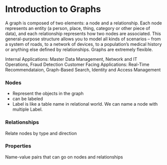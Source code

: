 # Introduction to Graphs
A graph is composed of two elements: a node and a relationship. 
Each node represents an entity (a person, place, thing, category or other piece of data), and each relationship represents how two nodes are associated. This general-purpose structure allows you to model all kinds of scenarios – from a system of roads, to a network of devices, to a population’s medical history or anything else defined by relationships.
Graphs are extremely flexible.

Internal Applications: Master Data Management, Network and IT Operations, Fraud Detection
Customer Facing Applications: Real-Time Recommendataion, Graph-Based Search, Identity and Access Management
### Nodes
- Represent the objects in the graph
- can be labeled
- Label is like a table name in relational world. We can name a node with multiple Label.
### Relationships
Relate nodes by type and direction
### Properties
Name-value pairs that can go on nodes and relationships



